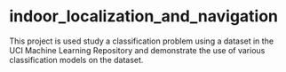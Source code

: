 # indoor_localization_and_navigation
This project is used study a classification problem using a dataset in the UCI Machine Learning Repository and demonstrate the use of various classification models on the dataset.

